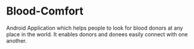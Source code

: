 # Blood-Comfort
Android Application which helps people to look for blood donors at any place in the world. It  enables donors and  donees easily connect with one another.
